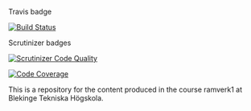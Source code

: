Travis badge

[![Build Status](https://travis-ci.org/slistrom/bth-ram-redovisa.svg?branch=main)](https://travis-ci.org/slistrom/bth-ram-redovisa)

Scrutinizer badges

[![Scrutinizer Code Quality](https://scrutinizer-ci.com/g/slistrom/bth-ram-redovisa/badges/quality-score.png?b=main)](https://scrutinizer-ci.com/g/slistrom/bth-ram-redovisa/?branch=main)

[![Code Coverage](https://scrutinizer-ci.com/g/slistrom/bth-ram-redovisa/badges/coverage.png?b=main)](https://scrutinizer-ci.com/g/slistrom/bth-ram-redovisa/?branch=main)

This is a repository for the content produced in the course ramverk1 at Blekinge Tekniska Högskola.